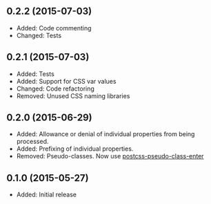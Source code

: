 ## 0.2.2 (2015-07-03)

- Added: Code commenting
- Changed: Tests

## 0.2.1 (2015-07-03)

- Added: Tests
- Added: Support for CSS var values
- Changed: Code refactoring
- Removed: Unused CSS naming libraries

## 0.2.0 (2015-06-29)

- Added: Allowance or denial of individual properties from being processed.
- Added: Prefixing of individual properties.
- Removed: Pseudo-classes. Now use [postcss-pseudo-class-enter](https://github.com/jonathantneal/postcss-pseudo-class-enter)

## 0.1.0 (2015-05-27)

- Added: Initial release
